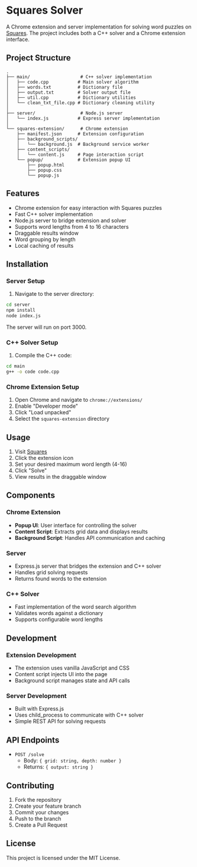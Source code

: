 # Squares Solver

A Chrome extension and server implementation for solving word puzzles on [Squares](https://squares.org/). The project includes both a C++ solver and a Chrome extension interface.

## Project Structure

```
.
├── main/                   # C++ solver implementation
│   ├── code.cpp           # Main solver algorithm
│   ├── words.txt          # Dictionary file
│   ├── output.txt         # Solver output file
│   ├── util.cpp           # Dictionary utilities
│   └── clean_txt_file.cpp # Dictionary cleaning utility
│
├── server/                 # Node.js server
│   └── index.js           # Express server implementation
│
└── squares-extension/      # Chrome extension
    ├── manifest.json      # Extension configuration
    ├── background_scripts/
    │   └── background.js  # Background service worker
    ├── content_scripts/
    │   └── content.js     # Page interaction script
    └── popup/             # Extension popup UI
        ├── popup.html
        ├── popup.css
        └── popup.js
```

## Features

- Chrome extension for easy interaction with Squares puzzles
- Fast C++ solver implementation
- Node.js server to bridge extension and solver
- Supports word lengths from 4 to 16 characters
- Draggable results window
- Word grouping by length
- Local caching of results

## Installation

### Server Setup

1. Navigate to the server directory:

```sh
cd server
npm install
node index.js
```

The server will run on port 3000.

### C++ Solver Setup

1. Compile the C++ code:

```sh
cd main
g++ -o code code.cpp
```

### Chrome Extension Setup

1. Open Chrome and navigate to `chrome://extensions/`
2. Enable "Developer mode"
3. Click "Load unpacked"
4. Select the `squares-extension` directory

## Usage

1. Visit [Squares](https://squares.org/)
2. Click the extension icon
3. Set your desired maximum word length (4-16)
4. Click "Solve"
5. View results in the draggable window

## Components

### Chrome Extension

- **Popup UI**: User interface for controlling the solver
- **Content Script**: Extracts grid data and displays results
- **Background Script**: Handles API communication and caching

### Server

- Express.js server that bridges the extension and C++ solver
- Handles grid solving requests
- Returns found words to the extension

### C++ Solver

- Fast implementation of the word search algorithm
- Validates words against a dictionary
- Supports configurable word lengths

## Development

### Extension Development

- The extension uses vanilla JavaScript and CSS
- Content script injects UI into the page
- Background script manages state and API calls

### Server Development

- Built with Express.js
- Uses child_process to communicate with C++ solver
- Simple REST API for solving requests

## API Endpoints

- `POST /solve`
  - Body: `{ grid: string, depth: number }`
  - Returns: `{ output: string }`

## Contributing

1. Fork the repository
2. Create your feature branch
3. Commit your changes
4. Push to the branch
5. Create a Pull Request

## License

This project is licensed under the MIT License.
